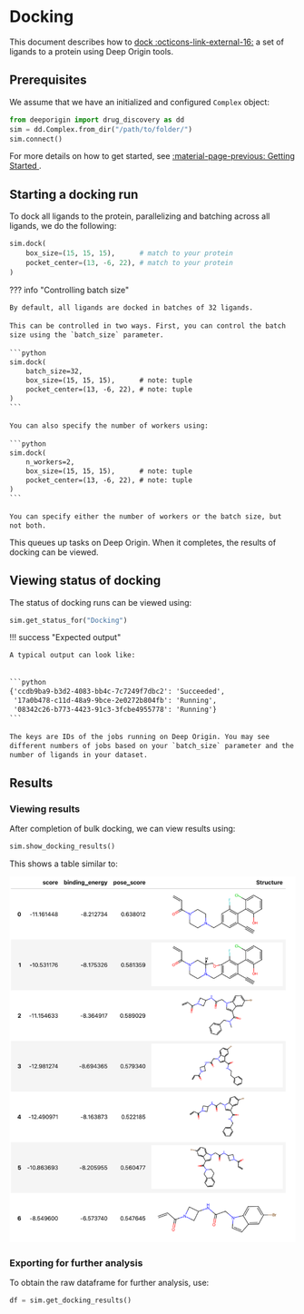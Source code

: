 # Docking

This document describes how to [dock :octicons-link-external-16:](https://en.wikipedia.org/wiki/Docking_(molecular)) a set of ligands to a protein  using Deep Origin tools. 

## Prerequisites

We assume that we have an initialized and configured `Complex` object:

```python
from deeporigin import drug_discovery as dd
sim = dd.Complex.from_dir("/path/to/folder/")
sim.connect()
```
For more details on how to get started, see [:material-page-previous: Getting Started ](./drug-discovery.md).

## Starting a docking run

To dock all ligands to the protein, parallelizing and batching across all ligands, we do the following:


```python
sim.dock(
    box_size=(15, 15, 15),      # match to your protein
    pocket_center=(13, -6, 22), # match to your protein
)
```

??? info "Controlling batch size"

    By default, all ligands are docked in batches of 32 ligands. 

    This can be controlled in two ways. First, you can control the batch size using the `batch_size` parameter.

    ```python
    sim.dock(
        batch_size=32,
        box_size=(15, 15, 15),      # note: tuple  
        pocket_center=(13, -6, 22), # note: tuple  
    )
    ```

    You can also specify the number of workers using:

    ```python
    sim.dock(
        n_workers=2,
        box_size=(15, 15, 15),      # note: tuple  
        pocket_center=(13, -6, 22), # note: tuple  
    )
    ```

    You can specify either the number of workers or the batch size, but not both. 


This queues up tasks on Deep Origin. When it completes, the results of docking can be viewed.

## Viewing status of docking

The status of docking runs can be viewed using:

```python
sim.get_status_for("Docking")
```

!!! success "Expected output"

    A typical output can look like:


    ```python
    {'ccdb9ba9-b3d2-4083-bb4c-7c7249f7dbc2': 'Succeeded',
     '17a0b478-c11d-48a9-9bce-2e0272b804fb': 'Running',
     '08342c26-b773-4423-91c3-3fcbe4955778': 'Running'}
    ```

    The keys are IDs of the jobs running on Deep Origin. You may see different numbers of jobs based on your `batch_size` parameter and the number of ligands in your dataset.

## Results

### Viewing results



After completion of bulk docking, we can view results using:

```python
sim.show_docking_results()
```  

This shows a table similar to:

![Docking results](../../images/tools/docking-results.png)

### Exporting for further analysis

To obtain the raw dataframe for further analysis, use:

```python
df = sim.get_docking_results()
```